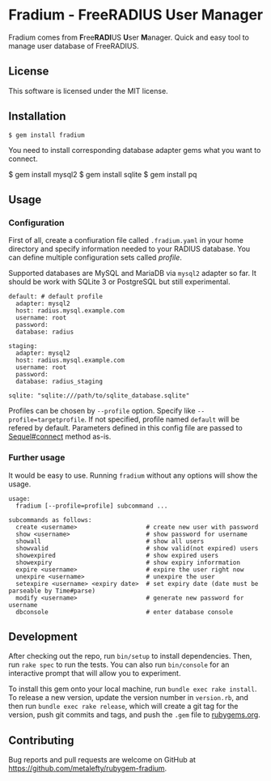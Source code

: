 # Fradium - FreeRADIUS User Manager

Fradium comes from **F**ree**RADI**US **U**ser **M**anager. Quick and easy tool to manage user database of FreeRADIUS.

## License
This software is licensed under the MIT license.

## Installation

    $ gem install fradium

You need to install corresponding database adapter gems what you want to connect.

   $ gem install mysql2
   $ gem install sqlite
   $ gem install pq

## Usage

### Configuration

First of all, create a confiuration file called `.fradium.yaml` in your home directory and specify information needed to your RADIUS database. You can define multiple configuration sets called *profile*.

Supported databases are MySQL and MariaDB via `mysql2` adapter so far. It should be work with SQLite 3 or PostgreSQL but still experimental.

```
default: # default profile
  adapter: mysql2
  host: radius.mysql.example.com
  username: root
  password:
  database: radius

staging:
  adapter: mysql2
  host: radius.mysql.example.com
  username: root
  password:
  database: radius_staging

sqlite: "sqlite:///path/to/sqlite_database.sqlite"
```

Profiles can be chosen by `--profile` option. Specify like `--profile=targetprofile`. If not specified, profile named `default` will be refered by default. Parameters defined in this config file are passed to [Sequel#connect](https://www.rubydoc.info/github/evanfarrar/opensprints/Sequel.connect) method as-is.

### Further usage

It would be easy to use. Running `fradium` without any options will show the usage.

```
usage:
  fradium [--profile=profile] subcommand ...

subcommands as follows:
  create <username>                   # create new user with password
  show <username>                     # show password for username
  showall                             # show all users
  showvalid                           # show valid(not expired) users
  showexpired                         # show expired users
  showexpiry                          # show expiry inforrmation
  expire <username>                   # expire the user right now
  unexpire <username>                 # unexpire the user
  setexpire <username> <expiry date>  # set expiry date (date must be parseable by Time#parse)
  modify <username>                   # generate new password for username
  dbconsole                           # enter database console
```

## Development

After checking out the repo, run `bin/setup` to install dependencies. Then, run `rake spec` to run the tests. You can also run `bin/console` for an interactive prompt that will allow you to experiment.

To install this gem onto your local machine, run `bundle exec rake install`. To release a new version, update the version number in `version.rb`, and then run `bundle exec rake release`, which will create a git tag for the version, push git commits and tags, and push the `.gem` file to [rubygems.org](https://rubygems.org).

## Contributing

Bug reports and pull requests are welcome on GitHub at https://github.com/metalefty/rubygem-fradium.
